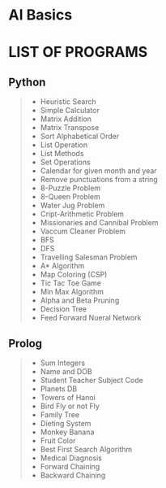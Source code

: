 # AI Basics
# LIST OF PROGRAMS
## Python
> - Heuristic Search
> - Simple Calculator
> - Matrix Addition
> - Matrix Transpose
> - Sort Alphabetical Order
> - List Operation
> - List Methods
> - Set Operations
> - Calendar for given month and year
> - Remove punctuations from a string
> - 8-Puzzle Problem
> - 8-Queen Problem
> - Water Jug Problem
> - Cript-Arithmetic Problem
> - Missionaries and Cannibal Problem
> - Vaccum Cleaner Problem
> - BFS
> - DFS
> - Travelling Salesman Problem
> - A* Algorithm
> - Map Coloring (CSP)
> - Tic Tac Toe Game
> - Min Max Algorithm
> - Alpha and Beta Pruning
> - Decision Tree
> - Feed Forward Nueral Network
## Prolog
> - Sum Integers
> - Name and DOB
> - Student Teacher Subject Code
> - Planets DB
> - Towers of Hanoi
> - Bird Fly or not Fly
> - Family Tree
> - Dieting System
> - Monkey Banana
> - Fruit Color
> - Best First Search Algorithm
> - Medical Diagnosis
> - Forward Chaining
> - Backward Chaining
